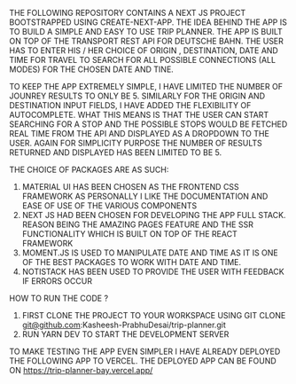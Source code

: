 THE FOLLOWING REPOSITORY CONTAINS A NEXT JS PROJECT BOOTSTRAPPED USING CREATE-NEXT-APP. THE IDEA BEHIND THE APP IS TO BUILD A SIMPLE AND EASY TO USE TRIP PLANNER. THE APP IS BUILT ON TOP OF THE TRANSPORT REST API FOR DEUTSCHE BAHN. THE USER HAS TO ENTER HIS / HER CHOICE OF ORIGIN , DESTINATION, DATE AND TIME FOR TRAVEL TO SEARCH FOR ALL POSSIBLE CONNECTIONS (ALL MODES) FOR THE CHOSEN DATE AND TINE.

TO KEEP THE APP EXTREMELY SIMPLE, I HAVE LIMITED THE NUMBER OF JOUNREY RESULTS TO ONLY BE 5. SIMILARLY FOR THE ORIGIN AND DESTINATION INPUT FIELDS, I HAVE ADDED THE FLEXIBILITY OF AUTOCOMPLETE. WHAT THIS MEANS IS THAT THE USER CAN START SEARCHING FOR A STOP AND THE POSSIBLE STOPS WOULD BE FETCHED REAL TIME FROM THE API AND DISPLAYED AS A DROPDOWN TO THE USER. AGAIN FOR SIMPLICITY PURPOSE THE NUMBER OF RESULTS RETURNED AND DISPLAYED HAS BEEN LIMITED TO BE 5. 

THE CHOICE OF PACKAGES ARE AS SUCH:

1) MATERIAL UI HAS BEEN CHOSEN AS THE FRONTEND CSS FRAMEWORK AS PERSONALLY I LIKE THE DOCUMENTATION AND EASE OF USE OF THE VARIOUS COMPONENTS
2) NEXT JS HAD BEEN CHOSEN FOR DEVELOPING THE APP FULL STACK. REASON BEING THE AMAZING PAGES FEATURE AND THE SSR FUNCTIONALITY WHICH IS BUILT ON TOP OF THE REACT FRAMEWORK
3) MOMENT.JS IS USED TO MANIPULATE DATE AND TIME AS IT IS ONE OF THE BEST PACKAGES TO WORK WITH DATE AND TIME.
4) NOTISTACK HAS BEEN USED TO PROVIDE THE USER WITH FEEDBACK IF ERRORS OCCUR

HOW TO RUN THE CODE ?
1. FIRST CLONE THE PROJECT TO YOUR WORKSPACE USING GIT CLONE git@github.com:Kasheesh-PrabhuDesai/trip-planner.git
2. RUN YARN DEV TO START THE DEVELOPMENT SERVER 

TO MAKE TESTING THE APP EVEN SIMPLER I HAVE ALREADY DEPLOYED THE FOLLOWING APP TO VERCEL. THE DEPLOYED APP CAN BE FOUND ON https://trip-planner-bay.vercel.app/
